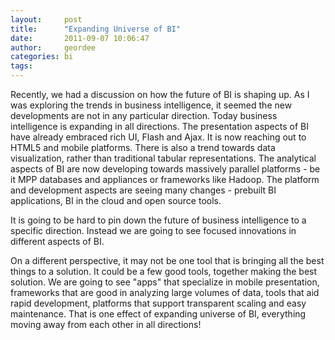 ```yaml
---
layout:     post
title:      "Expanding Universe of BI"
date:       2011-09-07 10:06:47
author:     geordee
categories: bi
tags:
---
```


Recently, we had a discussion on how the future of BI is shaping up. As I was exploring the trends in business intelligence, it seemed the new developments are not in any particular direction. Today business intelligence is expanding in all directions. The presentation aspects of BI have already embraced rich UI, Flash and Ajax. It is now reaching out to HTML5 and mobile platforms. There is also a trend towards data visualization, rather than traditional tabular representations. The analytical aspects of BI are now developing towards massively parallel platforms - be it MPP databases and appliances or frameworks like Hadoop. The platform and development aspects are seeing many changes - prebuilt BI applications, BI in the cloud and open source tools.

It is going to be hard to pin down the future of business intelligence to a specific direction. Instead we are going to see focused innovations in different aspects of BI.

On a different perspective, it may not be one tool that is bringing all the best things to a solution. It could be a few good tools, together making the best solution. We are going to see "apps" that specialize in mobile presentation, frameworks that are good in analyzing large volumes of data, tools that aid rapid development, platforms that support transparent scaling and easy maintenance. That is one effect of expanding universe of BI, everything moving away from each other in all directions!
